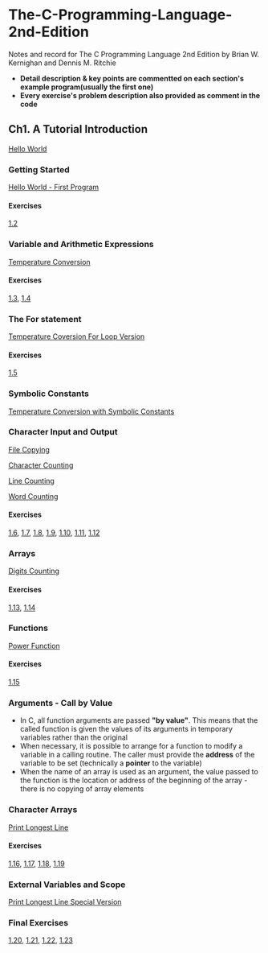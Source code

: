 # The-C-Programming-Language-2nd-Edition

Notes and record for The C Programming Language 2nd Edition by Brian W. Kernighan and Dennis M. Ritchie

- **Detail description & key points are commentted on each section's example program(usually the first one)**
- **Every exercise's problem description also provided as comment in the code**

## Ch1. A Tutorial Introduction

[Hello World](./ch1/hello_world.c)

### Getting Started

[Hello World - First Program](./ch1/hello_world.c)

#### Exercises

[1.2](./ch1/exercise2.c)

### Variable and Arithmetic Expressions

[Temperature Conversion](./ch1/f_to_c.c)

#### Exercises

[1.3](./ch1/exercise3.c), [1.4](./ch1/exercise4.c)

### The For statement

[Temperature Coversion For Loop Version](./ch1/exercise5.c)

#### Exercises

[1.5](./ch1/exercise5.c)

### Symbolic Constants

[Temperature Conversion with Symbolic Constants](./ch1/f_to_c_symbolic_constant.c)

### Character Input and Output

[File Copying](./ch1/file_copying.c)

[Character Counting](./ch1/char_count.c)

[Line Counting](./ch1/line_count.c)

[Word Counting](./ch1/word_count.c)

#### Exercises

[1.6](./ch1/exercise6.c), [1.7](./ch1/exercise7.c), [1.8](./ch1/exercise8.c), [1.9](./ch1/exercise9.c), [1.10](./ch1/exercise10.c), [1.11](./ch1/exercise11.c), [1.12](./ch1/exercise12.c)

### Arrays

[Digits Counting](./ch1/digits_count.c)

#### Exercises

[1.13](./ch1/exercise13.c), [1.14](./ch1/exercise14.c)

### Functions

[Power Function](./ch1/power.c)

#### Exercises

[1.15](./ch1/exercise15.c)

### Arguments - Call by Value

- In C, all function arguments are passed **"by value"**. This means that the called function is given the values of its arguments in temporary variables rather than the original
- When necessary, it is possible to arrange for a function to modify a variable in a calling routine. The caller must provide the **address** of the variable to be set (technically a **pointer** to the variable)
- When the name of an array is used as an argument, the value passed to the function is the location or address of the beginning of the array - there is no copying of array elements

### Character Arrays

[Print Longest Line](./ch1/print_longest_line.c)

#### Exercises

[1.16](./ch1/exercise16.c), [1.17](./ch1/exercise17.c), [1.18](./ch1/exercise18.c), [1.19](./ch1/exercise19.c)

### External Variables and Scope
[Print Longest Line Special Version](./ch1/print_longest_line_external.c)


### Final Exercises

[1.20](./ch1/exercise20.c), [1.21](./ch1/exercise21.c), [1.22](./ch1/exercise22.c), [1.23](./ch1/exercise23.c)
